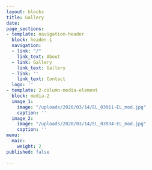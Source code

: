 ```yaml
---
layout: blocks
title: Gallery
date: 
page_sections:
- template: navigation-header
  block: header-1
  navigation:
  - link: "/"
    link_text: About
  - link: Gallery
    link_text: Gallery
  - link: ''
    link_text: Contact
  logo: ''
- template: 2-column-media-element
  block: media-2
  image_1:
    image: "/uploads/2020/03/14/EL_03911-EL_mod.jpg"
    caption: ''
  image_2:
    image: "/uploads/2020/03/14/EL_03934-EL_mod.jpg"
    caption: ''
menu:
  main:
    weight: 2
published: false

---
```

